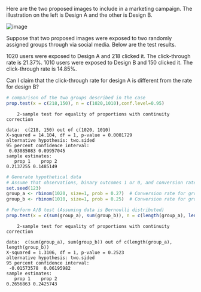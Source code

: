 

Here are the two proposed images to include in a marketing campaign. The illustration on the left is Design A and the other is Design B. 

![image](https://github.com/jkim2252666/text_analysis/assets/67861374/eb1ce4bf-3e78-4cee-b9c0-28180db2430e)

Suppose that two proposed images were exposed to two randomly assigned groups through via social media. Below are the test results.

1020 users were exposed to Design A and 218 clicked it. The click-through rate is 21.37%.
1010 users were exposed to Design B and 150 clicked it. The click-through rate is 14.85%.

Can I claim that the click-through rate for design A is different from the rate for design B?


```R
# comparison of the two groups described in the case
prop.test(x = c(218,150), n = c(1020,1010),conf.level=0.95)
```

    
    	2-sample test for equality of proportions with continuity correction
    
    data:  c(218, 150) out of c(1020, 1010)
    X-squared = 14.104, df = 1, p-value = 0.0001729
    alternative hypothesis: two.sided
    95 percent confidence interval:
     0.03085083 0.09957045
    sample estimates:
       prop 1    prop 2 
    0.2137255 0.1485149 
    



```R
# Generate hypothetical data
# Assume that observations, binary outcomes 1 or 0, and conversion rate are below
set.seed(123)
group_a <- rbinom(1020, size=1, prob = 0.27)  # Conversion rate for group A: 20%
group_b <- rbinom(1010, size=1, prob = 0.25)  # Conversion rate for group B: 25%

# Perform A/B test (Assuming data is Bernoulli distributed)
prop.test(x = c(sum(group_a), sum(group_b)), n = c(length(group_a), length(group_b)))
```


    
    	2-sample test for equality of proportions with continuity correction
    
    data:  c(sum(group_a), sum(group_b)) out of c(length(group_a), length(group_b))
    X-squared = 1.3106, df = 1, p-value = 0.2523
    alternative hypothesis: two.sided
    95 percent confidence interval:
     -0.01573578  0.06195982
    sample estimates:
       prop 1    prop 2 
    0.2656863 0.2425743 
    



```R

```
